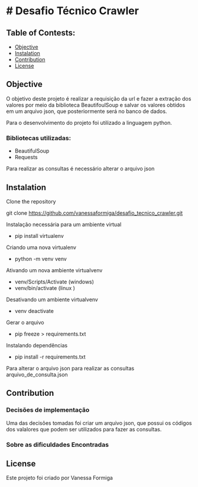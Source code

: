 # # Desafio Técnico Crawler

## Table of Contests:
  - [Objective](#objective)
  - [Instalation](#instalation)
  - [Contribution](#contribution)
  - [License](#license)

## Objective

O objetivo deste projeto é realizar a requisição da url e fazer a extração dos valores por meio da biblioteca BeautifoulSoup e salvar os valores obtidos em um arquivo json, que posteriormente será no banco de dados.

Para o desenvolvimento do projeto foi utilizado a linguagem python.

### Bibliotecas utilizadas:

- BeautifulSoup
- Requests

Para realizar as consultas é necessário alterar o arquivo json

## Instalation 

Clone the repository 

git clone https://github.com/vanessaformiga/desafio_tecnico_crawler.git


Instalação necessária para um ambiente virtual
- pip install virtualenv

Criando uma nova virtualenv 
- python -m venv venv 

Ativando um nova ambiente virtualvenv
- venv/Scripts/Activate (windows)
- venv/bin/activate (linux )

Desativando um ambiente virtualvenv
- venv deactivate

Gerar o arquivo 
- pip freeze > requirements.txt

Instalando dependências
- pip install -r requirements.txt

Para alterar o arquivo json para realizar as consultas
arquivo_de_consulta.json

## Contribution

### Decisões de implementação

Uma das decisões tomadas foi criar um arquivo json, que possui os códigos dos valalores que podem ser utilizados para fazer as consultas. 

### Sobre as dificuldades Encontradas

## License

Este projeto foi criado por Vanessa Formiga

